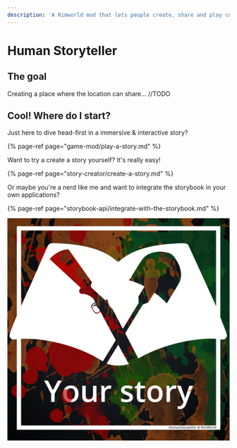 ```yaml
---
description: 'A Rimworld mod that lets people create, share and play complex stories.'
---
```


# Human Storyteller

## The goal

Creating a place where the location can share... //TODO

## Cool! Where do I start?

Just here to dive head-first in a immersive & interactive story?

{% page-ref page="game-mod/play-a-story.md" %}

Want to try a create a story yourself? It's really easy!

{% page-ref page="story-creator/create-a-story.md" %}

Or maybe you're a nerd like me and want to integrate the storybook in your own applications?

{% page-ref page="storybook-api/integrate-with-the-storybook.md" %}

![](.gitbook/assets/book.png)



































































































